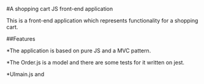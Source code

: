 #A shopping cart JS front-end application

This is a front-end application which represents functionality for a shopping cart.

##Features

*The application is based on pure JS and a MVC pattern. 

*The Order.js is a model and there are some tests for it written on jest. 

*UImain.js and 